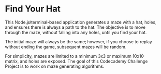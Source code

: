 # Find Your Hat

This Node.js\terminal-based application generates a maze with a hat, holes, and ensures there is always a path to the hat. The objective is to move through the maze, without falling into any holes, until you find your hat.

The initial maze will always be the same; however, if you choose to replay without ending the game, subsequent mazes will be random. 

For simplicity, mazes are limited to a minimum 3x3 or maximum 10x10 matrix, and holes are exposed. The goal of this Codecademy Challenge Project is to work on maze generating algorithms.